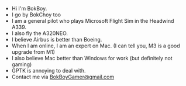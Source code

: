 - Hi I'm BokBoy.
- I go by BokChoy too
- I am a general pilot who plays Microsoft Flight Sim in the Headwind A339.
- I also fly the A320NEO.
- I believe Airbus is better than Boeing.
- When I am online, I am an expert on Mac. (I can tell you, M3 is a good upgrade from M1)
- I also believe Mac better than Windows for work (but definitely not gaming)
- GPTK is annoying to deal with.
- Contact me via BokBoyGamer@gmail.com
